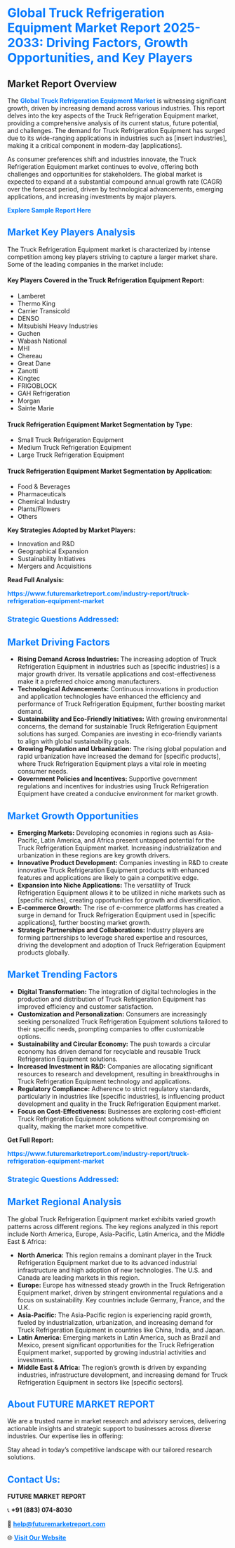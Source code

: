<h1 style="color: #007BFF;">Global Truck Refrigeration Equipment Market Report 2025-2033: Driving Factors, Growth Opportunities, and Key Players</h1>

<section id="overview">
<h2>Market Report Overview</h2>
<p>The <a href="https://www.futuremarketreport.com/industry-report/truck-refrigeration-equipment-market" style="color: #007BFF; text-decoration: none;"><strong>Global Truck Refrigeration Equipment Market</strong></a> is witnessing significant growth, driven by increasing demand across various industries. This report delves into the key aspects of the Truck Refrigeration Equipment market, providing a comprehensive analysis of its current status, future potential, and challenges. The demand for Truck Refrigeration Equipment has surged due to its wide-ranging applications in industries such as [insert industries], making it a critical component in modern-day [applications].</p>
<p>As consumer preferences shift and industries innovate, the Truck Refrigeration Equipment market continues to evolve, offering both challenges and opportunities for stakeholders. The global market is expected to expand at a substantial compound annual growth rate (CAGR) over the forecast period, driven by technological advancements, emerging applications, and increasing investments by major players.</p>
</section>

<section id="overview">
<p><a href="https://www.futuremarketreport.com/request-sample/reportId=91805" style="color: #007BFF; text-decoration: none;"><strong>Explore Sample Report Here</strong></a></p>
</section>

<section id="key-players">
<h2 style="color: #007BFF;">Market Key Players Analysis</h2>
<p>The Truck Refrigeration Equipment market is characterized by intense competition among key players striving to capture a larger market share. Some of the leading companies in the market include:</p>
<h4>Key Players Covered in the Truck Refrigeration Equipment Report:</h4>
<ul><li>Lamberet</li><li>Thermo King</li><li>Carrier Transicold</li><li>DENSO</li><li>Mitsubishi Heavy Industries</li><li>Guchen</li><li>Wabash National</li><li>MHI</li><li>Chereau</li><li>Great Dane</li><li>Zanotti</li><li>Kingtec</li><li>FRIGOBLOCK</li><li>GAH Refrigeration</li><li>Morgan</li><li>Sainte Marie</li></ul>
<h4>Truck Refrigeration Equipment Market Segmentation by Type:</h4>
<ul><li>Small Truck Refrigeration Equipment</li><li>Medium Truck Refrigeration Equipment</li><li>Large Truck Refrigeration Equipment</li></ul>

<h4>Truck Refrigeration Equipment Market Segmentation by Application:</h4>
<ul><li>Food &amp; Beverages</li><li>Pharmaceuticals</li><li>Chemical Industry</li><li>Plants/Flowers</li><li>Others</li></ul>
<p><strong>Key Strategies Adopted by Market Players:</strong></p>
<ul>
<li>Innovation and R&D</li>
<li>Geographical Expansion</li>
<li>Sustainability Initiatives</li>
<li>Mergers and Acquisitions</li>
</ul>
</section>

<section>
<p><strong>Read Full Analysis: </strong></p><a href="https://www.futuremarketreport.com/industry-report/truck-refrigeration-equipment-market" style="color: #007BFF; text-decoration: none;"><strong>https://www.futuremarketreport.com/industry-report/truck-refrigeration-equipment-market</strong></a>
<h3 style="color: #007BFF;">Strategic Questions Addressed:</h3>
</section>

<section id="driving-factors">
<h2 style="color: #007BFF;">Market Driving Factors</h2>
<ul>
<li><strong>Rising Demand Across Industries:</strong> The increasing adoption of Truck Refrigeration Equipment in industries such as [specific industries] is a major growth driver. Its versatile applications and cost-effectiveness make it a preferred choice among manufacturers.</li>
<li><strong>Technological Advancements:</strong> Continuous innovations in production and application technologies have enhanced the efficiency and performance of Truck Refrigeration Equipment, further boosting market demand.</li>
<li><strong>Sustainability and Eco-Friendly Initiatives:</strong> With growing environmental concerns, the demand for sustainable Truck Refrigeration Equipment solutions has surged. Companies are investing in eco-friendly variants to align with global sustainability goals.</li>
<li><strong>Growing Population and Urbanization:</strong> The rising global population and rapid urbanization have increased the demand for [specific products], where Truck Refrigeration Equipment plays a vital role in meeting consumer needs.</li>
<li><strong>Government Policies and Incentives:</strong> Supportive government regulations and incentives for industries using Truck Refrigeration Equipment have created a conducive environment for market growth.</li>
</ul>
</section>

<section id="growth-opportunities">
<h2 style="color: #007BFF;">Market Growth Opportunities</h2>
<ul>
<li><strong>Emerging Markets:</strong> Developing economies in regions such as Asia-Pacific, Latin America, and Africa present untapped potential for the Truck Refrigeration Equipment market. Increasing industrialization and urbanization in these regions are key growth drivers.</li>
<li><strong>Innovative Product Development:</strong> Companies investing in R&D to create innovative Truck Refrigeration Equipment products with enhanced features and applications are likely to gain a competitive edge.</li>
<li><strong>Expansion into Niche Applications:</strong> The versatility of Truck Refrigeration Equipment allows it to be utilized in niche markets such as [specific niches], creating opportunities for growth and diversification.</li>
<li><strong>E-commerce Growth:</strong> The rise of e-commerce platforms has created a surge in demand for Truck Refrigeration Equipment used in [specific applications], further boosting market growth.</li>
<li><strong>Strategic Partnerships and Collaborations:</strong> Industry players are forming partnerships to leverage shared expertise and resources, driving the development and adoption of Truck Refrigeration Equipment products globally.</li>
</ul>
</section>

<section id="trending-factors">
<h2 style="color: #007BFF;">Market Trending Factors</h2>
<ul>
<li><strong>Digital Transformation:</strong> The integration of digital technologies in the production and distribution of Truck Refrigeration Equipment has improved efficiency and customer satisfaction.</li>
<li><strong>Customization and Personalization:</strong> Consumers are increasingly seeking personalized Truck Refrigeration Equipment solutions tailored to their specific needs, prompting companies to offer customizable options.</li>
<li><strong>Sustainability and Circular Economy:</strong> The push towards a circular economy has driven demand for recyclable and reusable Truck Refrigeration Equipment solutions.</li>
<li><strong>Increased Investment in R&D:</strong> Companies are allocating significant resources to research and development, resulting in breakthroughs in Truck Refrigeration Equipment technology and applications.</li>
<li><strong>Regulatory Compliance:</strong> Adherence to strict regulatory standards, particularly in industries like [specific industries], is influencing product development and quality in the Truck Refrigeration Equipment market.</li>
<li><strong>Focus on Cost-Effectiveness:</strong> Businesses are exploring cost-efficient Truck Refrigeration Equipment solutions without compromising on quality, making the market more competitive.</li>
</ul>
</section>

<section>
<p><strong>Get Full Report: </strong></p><a href="https://www.futuremarketreport.com/industry-report/truck-refrigeration-equipment-market" style="color: #007BFF; text-decoration: none;"><strong>https://www.futuremarketreport.com/industry-report/truck-refrigeration-equipment-market</strong></a>
<h3 style="color: #007BFF;">Strategic Questions Addressed:</h3>
</section>


<section id="regional-analysis">
<h2 style="color: #007BFF;">Market Regional Analysis</h2>
<p>The global Truck Refrigeration Equipment market exhibits varied growth patterns across different regions. The key regions analyzed in this report include North America, Europe, Asia-Pacific, Latin America, and the Middle East & Africa:</p>
<ul>
<li><strong>North America:</strong> This region remains a dominant player in the Truck Refrigeration Equipment market due to its advanced industrial infrastructure and high adoption of new technologies. The U.S. and Canada are leading markets in this region.</li>
<li><strong>Europe:</strong> Europe has witnessed steady growth in the Truck Refrigeration Equipment market, driven by stringent environmental regulations and a focus on sustainability. Key countries include Germany, France, and the U.K.</li>
<li><strong>Asia-Pacific:</strong> The Asia-Pacific region is experiencing rapid growth, fueled by industrialization, urbanization, and increasing demand for Truck Refrigeration Equipment in countries like China, India, and Japan.</li>
<li><strong>Latin America:</strong> Emerging markets in Latin America, such as Brazil and Mexico, present significant opportunities for the Truck Refrigeration Equipment market, supported by growing industrial activities and investments.</li>
<li><strong>Middle East & Africa:</strong> The region’s growth is driven by expanding industries, infrastructure development, and increasing demand for Truck Refrigeration Equipment in sectors like [specific sectors].</li>
</ul>
</section>

<footer>
<h2 style="color: #007BFF;">About FUTURE MARKET REPORT</h2>
<p>We are a trusted name in market research and advisory services, delivering actionable insights and strategic support to businesses across diverse industries. Our expertise lies in offering:</p>

<p>Stay ahead in today’s competitive landscape with our tailored research solutions.</p>

<h2 style="color: #007BFF;">Contact Us:</h2>
<p><strong>FUTURE MARKET REPORT</strong></p>
<p>📞 <strong>+91 (883) 074-8030</strong></p>
<p>📧 <strong><a href="mailto:help@futuremarketreport.com" style="color: #007BFF;">help@futuremarketreport.com</a></strong></p>
<p>🌐 <strong><a href="https://www.futuremarketreport.com/" style="color: #007BFF;">Visit Our Website</a></strong></p>
</footer>